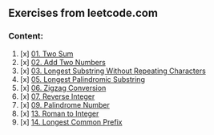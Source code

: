 ## Exercises from leetcode.com

### Content:
1. [x] [01. Two Sum](descriptions/problem0001.md)
2. [x] [02. Add Two Numbers](descriptions/problem0002.md)
3. [x] [03. Longest Substring Without Repeating Characters](descriptions/problem0003.md)
4. [x] [05. Longest Palindromic Substring](descriptions/problem0005.md)
5. [x] [06. Zigzag Conversion](descriptions/problem0006.md)
6. [x] [07. Reverse Integer](descriptions/problem0007.md)
7. [x] [09. Palindrome Number](descriptions/problem0009.md)
8. [x] [13. Roman to Integer](descriptions/problem0013.md)
9. [x] [14. Longest Common Prefix](descriptions/problem0014.md)
